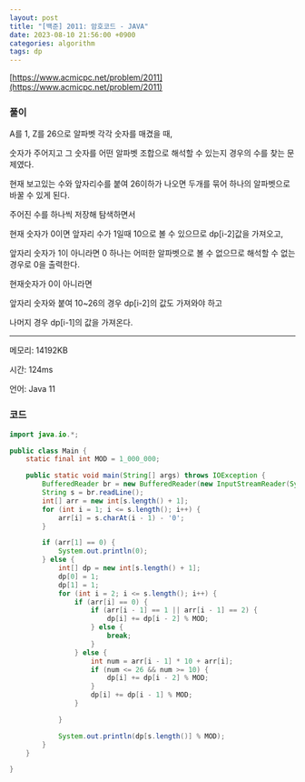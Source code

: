 ```yaml
---
layout: post
title: "[백준] 2011: 암호코드 - JAVA"
date: 2023-08-10 21:56:00 +0900
categories: algorithm
tags: dp
---
```


[https://www.acmicpc.net/problem/2011](https://www.acmicpc.net/problem/2011)

### 풀이

A를 1, Z를 26으로 알파벳 각각 숫자를 매겼을 때,

숫자가 주어지고 그 숫자를 어떤 알파벳 조합으로 해석할 수 있는지 경우의 수를 찾는 문제였다.

현재 보고있는 수와 앞자리수를 붙여 26이하가 나오면 두개를 묶어 하나의 알파벳으로 바꿀 수 있게 된다.

주어진 수를 하나씩 저장해 탐색하면서

현재 숫자가 0이면 앞자리 수가 1일때 10으로 볼 수 있으므로 dp[i-2]값을 가져오고,

앞자리 숫자가 1이 아니라면 0 하나는 어떠한 알파벳으로 볼 수 없으므로 해석할 수 없는 경우로 0을 출력한다.

현재숫자가 0이 아니라면

앞자리 숫자와 붙여 10~26의 경우 dp[i-2]의 값도 가져와야 하고

나머지 경우 dp[i-1]의 값을 가져온다.

---

메모리: 14192KB

시간: 124ms

언어: Java 11

### 코드

```java
import java.io.*;

public class Main {
    static final int MOD = 1_000_000;

    public static void main(String[] args) throws IOException {
        BufferedReader br = new BufferedReader(new InputStreamReader(System.in));
        String s = br.readLine();
        int[] arr = new int[s.length() + 1];
        for (int i = 1; i <= s.length(); i++) {
            arr[i] = s.charAt(i - 1) - '0';
        }

        if (arr[1] == 0) {
            System.out.println(0);
        } else {
            int[] dp = new int[s.length() + 1];
            dp[0] = 1;
            dp[1] = 1;
            for (int i = 2; i <= s.length(); i++) {
                if (arr[i] == 0) {
                    if (arr[i - 1] == 1 || arr[i - 1] == 2) {
                        dp[i] += dp[i - 2] % MOD;
                    } else {
                        break;
                    }
                } else {
                    int num = arr[i - 1] * 10 + arr[i];
                    if (num <= 26 && num >= 10) {
                        dp[i] += dp[i - 2] % MOD;
                    }
                    dp[i] += dp[i - 1] % MOD;
                }

            }

            System.out.println(dp[s.length()] % MOD);
        }
    }

}
```
